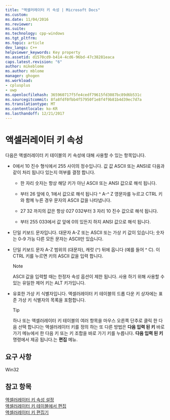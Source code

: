 ```yaml
---
title: "액셀러레이터 키 속성 | Microsoft Docs"
ms.custom: 
ms.date: 11/04/2016
ms.reviewer: 
ms.suite: 
ms.technology: cpp-windows
ms.tgt_pltfrm: 
ms.topic: article
dev_langs: C++
helpviewer_keywords: Key property
ms.assetid: d1570cd9-b414-4cd6-96bd-47c38281eaca
caps.latest.revision: "6"
author: mikeblome
ms.author: mblome
manager: ghogen
ms.workload:
- cplusplus
- uwp
ms.openlocfilehash: 365960717f5fe4cedf79615fd3087bc89d6b531c
ms.sourcegitcommit: 8fa8fdf0fbb4f57950f1e8f4f9b81b4d39ec7d7a
ms.translationtype: MT
ms.contentlocale: ko-KR
ms.lasthandoff: 12/21/2017
---
```

# <a name="accelerator-key-property"></a>액셀러레이터 키 속성
다음은 액셀러레이터 키 테이블의 키 속성에 대해 사용할 수 있는 항목입니다.  
  
-   0에서 10 진수 형식에서 255 사이의 정수입니다. 값 값 ASCII 또는 ANSI로 다음과 같이 처리 됩니다 있는지 여부를 결정 합니다.  
  
    -   한 자리 숫자는 항상 해당 키가 아닌 ASCII 또는 ANSI 값으로 해석 됩니다.  
  
    -   부터 26 앞에 0, 1에서 값으로 해석 됩니다 ^ A-^ Z 영문자를 누르고 CTRL 키와 함께 누른 경우 문자의 ASCII 값을 나타냅니다.  
  
    -   27 32 까지의 값은 항상 027 032부터 3 자리 10 진수 값으로 해석 됩니다.  
  
    -   부터 255 033에서 값 앞에 0의 있든지 하지 ANSI 값으로 해석 됩니다.  
  
-   단일 키보드 문자입니다. 대문자 A-Z 또는 ASCII 또는 가상 키 값이 있습니다; 숫자는 0-9 가능 다른 모든 문자는 ASCII만 있습니다.  
  
-   단일 키보드 문자 A-Z 범위의 (대문자), 캐럿 (^) 뒤에 옵니다 (예를 들어 ^ C). 이 CTRL 키를 누르면 키의 ASCII 값을 입력 합니다.  
  
    > [!NOTE]
    >  ASCII 값을 입력할 때는 한정자 속성 옵션이 제한 됩니다. 사용 하기 위해 사용할 수 있는 유일한 제어 키는 ALT 키가입니다.  
  
-   유효한 가상 키 식별자입니다. 액셀러레이터 키 테이블의 드롭 다운 키 상자에는 표준 가상 키 식별자의 목록을 포함합니다.  
  
    > [!TIP]
    >  하나 또는 액셀러레이터 키 테이블의 여러 항목을 마우스 오른쪽 단추로 클릭 한 다음 선택 합니다는 액셀러레이터 키를 정의 하는 또 다른 방법은 **다음 입력 된 키** 바로 가기 메뉴에서 한 다음 키 또는 키 조합을 바로 가기 키를 누릅니다. **다음 입력 된 키** 명령에서 제공 됩니다.는 **편집** 메뉴.  
  
## <a name="requirements"></a>요구 사항  
 Win32  
  
## <a name="see-also"></a>참고 항목  
 [액셀러레이터 키 속성 설정](../windows/setting-accelerator-properties.md)   
 [액셀러레이터 키 테이블에서 편집](../windows/editing-in-an-accelerator-table.md)   
 [액셀러레이터 키 편집기](../windows/accelerator-editor.md)